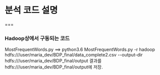 # 분석 코드 설명
===
### Hadoop상에서 구동되는 코드
MostFrequentWords.py
==> python3.6 MostFrequentWords.py -r hadoop hdfs:///user/maria_dev/BDP_final/data_complete2.csv --output-dir hdfs:///user/maria_dev/BDP_final/output
결과를 hdfs:///user/maria_dev/BDP_final/output에 저장.